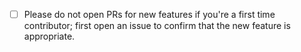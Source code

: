 - [ ] Please do not open PRs for new features if you're a first time contributor; first open an issue to confirm that the new feature is appropriate. 